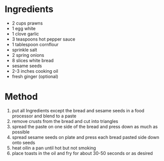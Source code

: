 # Ingredients

-   2 cups prawns
-   1 egg white
-   1 clove garlic
-   3 teaspoons hot pepper sauce
-   1 tablespoon cornflour
-   sprinkle salt
-   2 spring onions
-   8 slices white bread
-   sesame seeds
-   2-3 inches cooking oil
-   fresh ginger (optional)

# Method

1.  put all Ingredients except the bread and sesame seeds in a food processor and blend to a paste
2.  remove crusts from the bread and cut into triangles
3.  spread the paste on one side of the bread and press down as much as possible
4.  spread sesame seeds on plate and press each bread pasted side down onto seeds
5.  heat oilin a pan until hot but not smoking
6.  place toasts in the oil and fry for about 30-50 seconds or as desired

